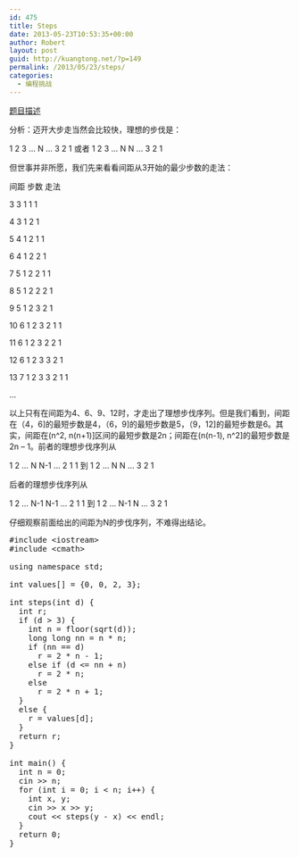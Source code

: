 ```yaml
---
id: 475
title: Steps
date: 2013-05-23T10:53:35+00:00
author: Robert
layout: post
guid: http://kuangtong.net/?p=149
permalink: /2013/05/23/steps/
categories:
  - 编程挑战
---
```

<a href="http://uva.onlinejudge.org/index.php?option=com_onlinejudge&Itemid=8&page=show_problem&problem=787" target="_blank">题目描述</a>

分析：迈开大步走当然会比较快，理想的步伐是：
  
1 2 3 &#8230; N &#8230; 3 2 1 或者 1 2 3 &#8230; N N &#8230; 3 2 1
  
但世事并非所愿，我们先来看看间距从3开始的最少步数的走法：<!--more-->

间距 步数 走法
  
3 3 1 1 1
  
4 3 1 2 1
  
5 4 1 2 1 1
  
6 4 1 2 2 1
  
7 5 1 2 2 1 1
  
8 5 1 2 2 2 1
  
9 5 1 2 3 2 1
  
10 6 1 2 3 2 1 1
  
11 6 1 2 3 2 2 1
  
12 6 1 2 3 3 2 1
  
13 7 1 2 3 3 2 1 1
  
&#8230;
  
以上只有在间距为4、6、9、12时，才走出了理想步伐序列。但是我们看到，间距在（4，6]的最短步数是4，（6，9]的最短步数是5，（9，12]的最短步数是6。其实，间距在(n^2, n(n+1)]区间的最短步数是2n；间距在(n(n-1), n^2]的最短步数是2n &#8211; 1。前者的理想步伐序列从
  
1 2 &#8230; N N-1 &#8230; 2 1 1 到 1 2 &#8230; N N &#8230; 3 2 1
  
后者的理想步伐序列从
  
1 2 &#8230; N-1 N-1 &#8230; 2 1 1 到 1 2 &#8230; N-1 N &#8230; 3 2 1
  
仔细观察前面给出的间距为N的步伐序列，不难得出结论。

<pre class="brush: cpp; title: ; notranslate" title="">#include &lt;iostream&gt;
#include &lt;cmath&gt;

using namespace std;

int values[] = {0, 0, 2, 3};

int steps(int d) {
  int r;
  if (d &gt; 3) {
    int n = floor(sqrt(d));
    long long nn = n * n;
    if (nn == d)
      r = 2 * n - 1;
    else if (d &lt;= nn + n)
      r = 2 * n;
    else
      r = 2 * n + 1;
  }
  else {
    r = values[d];
  }
  return r;
}

int main() {
  int n = 0;
  cin &gt;&gt; n;
  for (int i = 0; i &lt; n; i++) {
    int x, y;
    cin &gt;&gt; x &gt;&gt; y;
    cout &lt;&lt; steps(y - x) &lt;&lt; endl;
  }
  return 0;
}
</pre>

<div class="addtoany_share_save_container addtoany_content_bottom">
  <div class="a2a_kit a2a_kit_size_32 addtoany_list a2a_target" id="wpa2a_20">
    <a class="a2a_button_facebook" href="http://www.addtoany.com/add_to/facebook?linkurl=http%3A%2F%2Fkuangtong.me%2F2013%2F05%2F23%2Fsteps%2F&linkname=Steps" title="Facebook" rel="nofollow" target="_blank"></a><a class="a2a_button_twitter" href="http://www.addtoany.com/add_to/twitter?linkurl=http%3A%2F%2Fkuangtong.me%2F2013%2F05%2F23%2Fsteps%2F&linkname=Steps" title="Twitter" rel="nofollow" target="_blank"></a><a class="a2a_button_google_plus" href="http://www.addtoany.com/add_to/google_plus?linkurl=http%3A%2F%2Fkuangtong.me%2F2013%2F05%2F23%2Fsteps%2F&linkname=Steps" title="Google+" rel="nofollow" target="_blank"></a><a class="a2a_button_sina_weibo" href="http://www.addtoany.com/add_to/sina_weibo?linkurl=http%3A%2F%2Fkuangtong.me%2F2013%2F05%2F23%2Fsteps%2F&linkname=Steps" title="Sina Weibo" rel="nofollow" target="_blank"></a><a class="a2a_dd addtoany_share_save" href="https://www.addtoany.com/share_save"></a>
  </div>
</div>